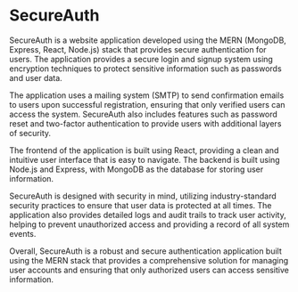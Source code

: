 # SecureAuth

SecureAuth is a website application developed using the MERN (MongoDB, Express, React, Node.js) stack that provides secure authentication for users. The application provides a secure login and signup system using encryption techniques to protect sensitive information such as passwords and user data.

The application uses a mailing system (SMTP) to send confirmation emails to users upon successful registration, ensuring that only verified users can access the system. SecureAuth also includes features such as password reset and two-factor authentication to provide users with additional layers of security.

The frontend of the application is built using React, providing a clean and intuitive user interface that is easy to navigate. The backend is built using Node.js and Express, with MongoDB as the database for storing user information.

SecureAuth is designed with security in mind, utilizing industry-standard security practices to ensure that user data is protected at all times. The application also provides detailed logs and audit trails to track user activity, helping to prevent unauthorized access and providing a record of all system events.

Overall, SecureAuth is a robust and secure authentication application built using the MERN stack that provides a comprehensive solution for managing user accounts and ensuring that only authorized users can access sensitive information.
